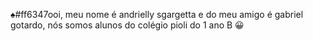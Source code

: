 &#9824;#ff6347ooi, meu nome é andrielly sgargetta e do meu amigo é gabriel gotardo, nós somos alunos do colégio pioli do 1 ano B
&#128512;
